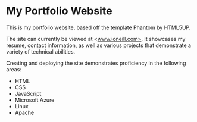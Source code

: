 # My Portfolio Website

This is my portfolio website, based off the template Phantom by HTML5UP.

The site can currently be viewed at <www.ioneill.com>. It showcases my resume, contact information, as well as various projects that demonstrate a variety of technical abilities.

Creating and deploying the site demonstrates proficiency in the following areas:

- HTML
- CSS
- JavaScript
- Microsoft Azure
- Linux
- Apache
